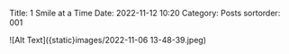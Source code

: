 Title: 1 Smile at a Time
Date: 2022-11-12 10:20
Category:  Posts
sortorder: 001

![Alt Text]({static}images/2022-11-06 13-48-39.jpeg)
